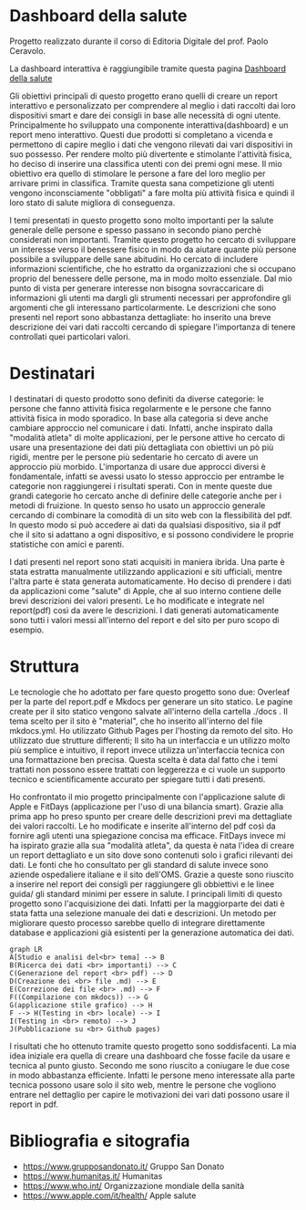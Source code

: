 
# Dashboard della salute 
Progetto realizzato durante il corso di Editoria Digitale del prof. Paolo Ceravolo. 

La dashboard interattiva è raggiungibile tramite questa pagina [Dashboard della salute](https://michelefalcomer.github.io/)

Gli obiettivi principali di questo progetto erano quelli di creare un report interattivo e personalizzato per comprendere al meglio i dati raccolti dai loro dispositivi smart e dare dei consigli in base alle necessità di ogni utente. Principalmente ho sviluppato una componente interattiva(dashboard) e un report meno interattivo. Questi due prodotti si completano a vicenda e permettono di capire meglio i dati che vengono rilevati dai vari dispositivi in suo possesso. Per rendere molto più divertente e stimolante l'attività fisica, ho deciso di inserire una classifica utenti con dei premi ogni mese. Il mio obiettivo era quello di stimolare le persone a fare del loro meglio per arrivare primi in classifica. Tramite questa sana competizione gli utenti vengono inconsciamente "obbligati" a fare molta più attività fisica e quindi il loro stato di salute migliora di conseguenza. 

I temi presentati in questo progetto sono molto importanti per la salute generale delle persone e spesso passano in secondo piano perchè considerati non importanti. Tramite questo progetto ho cercato di sviluppare un interesse verso il benessere fisico in modo da aiutare quante più persone possibile a sviluppare delle sane abitudini. Ho cercato di includere informazioni scientifiche, che ho estratto da organizzazioni che si occupano proprio del benessere delle persone, ma in modo molto essenziale. Dal mio punto di vista per generare interesse non bisogna sovraccaricare di informazioni gli utenti ma dargli gli strumenti necessari per approfondire gli argomenti che gli interessano particolarmente. Le descrizioni che sono presenti nel report sono abbastanza dettagliate: ho inserito una breve descrizione dei vari dati raccolti cercando di spiegare l'importanza di tenere controllati quei particolari valori.

# Destinatari
I destinatari di questo prodotto sono definiti da diverse categorie: le persone che fanno attività fisica regolarmente e le persone che fanno attività fisica in modo sporadico. In base alla categoria si deve anche cambiare approccio nel comunicare i dati. Infatti, anche inspirato dalla "modalità atleta" di molte applicazioni, per le persone attive ho cercato di usare una presentazione dei dati più dettagliata con obiettivi un pò più rigidi, mentre per le persone più sedentarie ho cercato di avere un approccio più morbido. L'importanza di usare due approcci diversi è fondamentale, infatti se avessi usato lo stesso approccio per entrambe le categorie non raggiungerei i risultati sperati. Con in mente queste due grandi categorie ho cercato anche di definire delle categorie anche per i metodi di fruizione. In questo senso ho usato un approccio generale cercando di combinare la comodità di un sito web con la flessibilità del pdf. In questo modo si può accedere ai dati da qualsiasi dispositivo, sia il pdf che il sito si adattano a ogni dispositivo, e si possono condividere le proprie statistiche con amici e parenti. 

I dati presenti nel report sono stati acquisiti in maniera ibrida. Una parte è stata estratta manualmente utilizzando applicazioni e siti ufficiali, mentre l'altra parte è stata generata automaticamente. Ho deciso di prendere i dati da applicazioni come "salute" di Apple, che al suo interno contiene delle brevi descrizioni dei valori presenti. Le ho modificate e integrate nel report(pdf) così da avere le descrizioni. I dati generati automaticamente sono tutti i valori messi all'interno del report e del sito per puro scopo di esempio. 

# Struttura
Le tecnologie che ho adottato per fare questo progetto sono due: Overleaf per la parte del report.pdf e Mkdocs per generare un sito statico. Le pagine create per il sito statico vengono salvate all'interno della cartella ./docs . Il tema scelto per il sito è "material", che ho inserito all'interno del file mkdocs.yml. Ho utilizzato Github Pages per l'hosting da remoto del sito. Ho utilizzato due strutture differenti; Il sito ha un interfaccia e un utilizzo molto più semplice e intuitivo, il report invece utilizza un'interfaccia tecnica con una formattazione ben precisa. Questa scelta è data dal fatto che i temi trattati non possono essere trattati con leggerezza e ci vuole un supporto tecnico e scientificamente accurato per spiegare tutti i dati presenti. 

Ho confrontato il mio progetto principalmente con l'applicazione salute di Apple e FitDays (applicazione per l'uso di una bilancia smart). Grazie alla prima app ho preso spunto per creare delle descrizioni previ ma dettagliate dei valori raccolti. Le ho modificate e inserite all'interno del pdf così da fornire agli utenti una spiegazione concisa ma efficace. FitDays invece mi ha ispirato grazie alla sua "modalità atleta", da questa è nata l'idea di creare un report dettagliato e un sito dove sono contenuti solo i grafici rilevanti dei dati. Le fonti che ho consultato per gli standard di salute invece sono aziende ospedaliere italiane e il sito dell'OMS. Grazie a queste sono riuscito a inserire nel report dei consigli per raggiungere gli obbiettivi e le linee guida/ gli standard minimi per essere in salute. I principali limiti di questo progetto sono l'acquisizione dei dati. Infatti per la maggiorparte dei dati è stata fatta una selezione manuale dei dati e descrizioni. Un metodo per migliorare questo processo sarebbe quello di integrare direttamente database e applicazioni già esistenti per la generazione automatica dei dati. 


```mermaid
graph LR
A[Studio e analisi del<br> tema] --> B
B(Ricerca dei dati <br> importanti) --> C
C(Generazione del report <br> pdf) --> D
D(Creazione dei <br> file .md) --> E
E(Correzione dei file <br> .md) --> F
F((Compilazione con mkdocs)) --> G
G(applicazione stile grafico) --> H
F --> H(Testing in <br> locale) --> I
I(Testing in <br> remoto) --> J
J(Pubblicazione su <br> Github pages)
```
I risultati che ho ottenuto tramite questo progetto sono soddisfacenti. La mia idea iniziale era quella di creare una dashboard che fosse facile da usare e tecnica al punto giusto. Secondo me sono riuscito a coniugare le due cose in modo abbastanza efficiente. Infatti le persone meno interessate alla parte tecnica possono usare solo il sito web, mentre le persone che vogliono entrare nel dettaglio per capire le motivazioni dei vari dati possono usare il report in pdf. 

# Bibliografia e sitografia 
* https://www.grupposandonato.it/ Gruppo San Donato
* https://www.humanitas.it/ Humanitas
* https://www.who.int/ Organizzazione mondiale della sanità
* https://www.apple.com/it/health/ Apple salute
